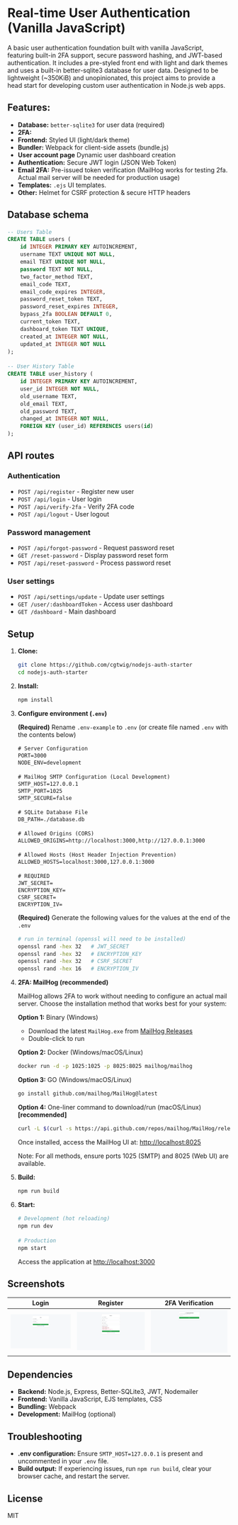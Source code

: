 # Real-time User Authentication (Vanilla JavaScript)

A basic user authentication foundation built with vanilla JavaScript, featuring built-in 2FA support, secure password hashing, and JWT-based authentication. It includes a pre-styled front end with light and dark themes and uses a built-in better-sqlite3 database for user data. Designed to be lightweight (~350KiB) and unopinionated, this project aims to provide a head start for developing custom user authentication in Node.js web apps.

## Features:

*   **Database:** `better-sqlite3` for user data (required)
*   **2FA:** 
*   **Frontend:** Styled UI (light/dark theme)
*   **Bundler:** Webpack for client-side assets (bundle.js)
*   **User account page** Dynamic user dashboard creation
*   **Authentication:** Secure JWT login (JSON Web Token)
*   **Email 2FA:** Pre-issued token verification (MailHog works for testing 2fa. Actual mail server will be needed for production usage)
*   **Templates:** `.ejs` UI templates.
*   **Other:** Helmet for CSRF protection & secure HTTP headers

## Database schema

```sql
-- Users Table
CREATE TABLE users (
    id INTEGER PRIMARY KEY AUTOINCREMENT,
    username TEXT UNIQUE NOT NULL,
    email TEXT UNIQUE NOT NULL,
    password TEXT NOT NULL,
    two_factor_method TEXT,
    email_code TEXT,
    email_code_expires INTEGER,
    password_reset_token TEXT,
    password_reset_expires INTEGER,
    bypass_2fa BOOLEAN DEFAULT 0,
    current_token TEXT,
    dashboard_token TEXT UNIQUE,
    created_at INTEGER NOT NULL,
    updated_at INTEGER NOT NULL
);

-- User History Table
CREATE TABLE user_history (
    id INTEGER PRIMARY KEY AUTOINCREMENT,
    user_id INTEGER NOT NULL,
    old_username TEXT,
    old_email TEXT,
    old_password TEXT,
    changed_at INTEGER NOT NULL,
    FOREIGN KEY (user_id) REFERENCES users(id)
);
```

## API routes

### Authentication
- `POST /api/register` - Register new user
- `POST /api/login` - User login
- `POST /api/verify-2fa` - Verify 2FA code
- `POST /api/logout` - User logout

### Password management
- `POST /api/forgot-password` - Request password reset
- `GET /reset-password` - Display password reset form
- `POST /api/reset-password` - Process password reset

### User settings
- `POST /api/settings/update` - Update user settings
- `GET /user/:dashboardToken` - Access user dashboard
- `GET /dashboard` - Main dashboard

## Setup

1.  **Clone:**
    ```bash
    git clone https://github.com/cgtwig/nodejs-auth-starter
    cd nodejs-auth-starter
    ```

2.  **Install:**
    ```bash
    npm install
    ```

3.  **Configure environment (`.env`)**

    **(Required)** Rename `.env-example` to `.env` (or create file named `.env` with the contents below)

    ```env
    # Server Configuration
    PORT=3000
    NODE_ENV=development
    
    # MailHog SMTP Configuration (Local Development)
    SMTP_HOST=127.0.0.1
    SMTP_PORT=1025
    SMTP_SECURE=false

    # SQLite Database File
    DB_PATH=./database.db

    # Allowed Origins (CORS)
    ALLOWED_ORIGINS=http://localhost:3000,http://127.0.0.1:3000

    # Allowed Hosts (Host Header Injection Prevention)
    ALLOWED_HOSTS=localhost:3000,127.0.0.1:3000

    # REQUIRED
    JWT_SECRET=
    ENCRYPTION_KEY=
    CSRF_SECRET=
    ENCRYPTION_IV=
    ```

    **(Required)** Generate the following values for the values at the end of the `.env`
    ```bash
    # run in terminal (openssl will need to be installed)
    openssl rand -hex 32   # JWT_SECRET
    openssl rand -hex 32   # ENCRYPTION_KEY
    openssl rand -hex 32   # CSRF_SECRET
    openssl rand -hex 16   # ENCRYPTION_IV
    ```

5.  **2FA: MailHog (recommended)**

    MailHog allows 2FA to work without needing to configure an actual mail server. Choose the installation method that works best for your system:

    **Option 1:** Binary (Windows)
    - Download the latest `MailHog.exe` from [MailHog Releases](https://github.com/mailhog/MailHog/releases)
    - Double-click to run

    **Option 2:** Docker (Windows/macOS/Linux)
    ```bash
    docker run -d -p 1025:1025 -p 8025:8025 mailhog/mailhog
    ```

    **Option 3:** GO (Windows/macOS/Linux)
    ```bash
    go install github.com/mailhog/MailHog@latest
    ```
      
    **Option 4:** One-liner command to download/run (macOS/Linux) **[recommended]**
    ```bash
    curl -L $(curl -s https://api.github.com/repos/mailhog/MailHog/releases/latest | grep browser_download_url | grep $(uname -s)_$(uname -m) | cut -d '"' -f 4) -o ~/mailhog && chmod +x ~/mailhog && ~/mailhog
    ```

    Once installed, access the MailHog UI at: [http://localhost:8025](http://localhost:8025)

    Note: For all methods, ensure ports 1025 (SMTP) and 8025 (Web UI) are available.

6.  **Build:**
    ```bash
    npm run build
    ```

7.  **Start:**
    ```bash
    # Development (hot reloading)
    npm run dev

    # Production
    npm start
    ```

    Access the application at [http://localhost:3000](http://localhost:3000)

## Screenshots

| Login | Register | 2FA Verification |
|-------|----------|------------------|
| ![login-ss.png](images/login-ss.png) | ![register-ss.png](images/register-ss.png) | ![2fa-ss.png](images/2fa-ss.png) |

## Dependencies

*   **Backend:** Node.js, Express, Better-SQLite3, JWT, Nodemailer
*   **Frontend:** Vanilla JavaScript, EJS templates, CSS
*   **Bundling:** Webpack
*   **Development:** MailHog (optional)

## Troubleshooting

*   **.env configuration:** Ensure `SMTP_HOST=127.0.0.1` is present and uncommented in your `.env` file.
*   **Build output:** If experiencing issues, run `npm run build`, clear your browser cache, and restart the server.

## License

MIT
